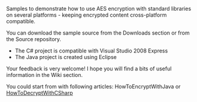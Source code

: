 Samples to demonstrate how to use AES encryption with standard libraries on several platforms - keeping encrypted content cross-platform compatible.

You can download the sample source from the Downloads section or from the Source repository.

  * The C# project is compatible with Visual Studio 2008 Express
  * The Java project is created using Eclipse

Your feedback is very welcome! I hope you will find a bits of useful information in the Wiki section.

You could start from with following articles: HowToEncryptWithJava or [HowToDecryptWithCSharp](HowToDecryptWithCSharp.md)